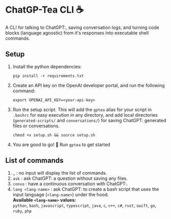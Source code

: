 # ChatGP-Tea CLI ☕️
A CLI for talking to ChatGPT:, saving conversation logs, and turning code blocks (language agnostic) from it's responses into executable shell commands.

## Setup

1. Install the python dependencies:
    ```
    pip install -r requirements.txt
    ```

2. Create an API key on the OpenAI developer portal, and run the following command:
    ```
    export OPENAI_API_KEY=<your-api-key>
    ```

3. Run the setup script. This will add the `gptea` alias for your script in `.bashrc` for easy execution in any directory, and add local directories (`generated-scripts/` and `conversations/`) for saving ChatGPT: generated files or conversations.
   ```
   chmod +x setup.sh && source setup.sh
   ```

4. You are good to go! 🤠 Run `gptea` to get started

## List of commands

1. _ : no input will display the list of commands.
2. `ask` : ask ChatGPT: a question without saving any files.
3. `convo` : have a continuous conversation with ChatGPT:.
4. `lang <lang-name>` : ask ChatGPT: to create a bash script that uses the input language (`<lang-name>`) under the hood.<br>
**Available `<lang-name>` values:**<br>
`python`, `bash`, `javascript`, `typescript`, `java`, `c`, `c++`, `c#`, `rust`, `swift`, `go`, `ruby`, `php`